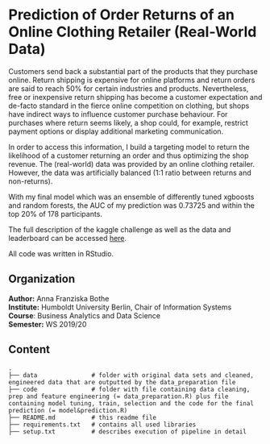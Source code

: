 # Prediction of Order Returns of an Online Clothing Retailer (Real-World Data)

Customers send back a substantial part of the products that they purchase online. Return shipping is expensive for online platforms and return orders are said to reach 50% for certain industries and products. Nevertheless, free or inexpensive return shipping has become a customer expectation and de-facto standard in the fierce online competition on clothing, but shops have indirect ways to influence customer purchase behaviour. For purchases where return seems likely, a shop could, for example, restrict payment options or display additional marketing communication. 

In order to access this information, I build a targeting model to return the likelihood of a customer returning an order and thus optimizing the shop revenue. The (real-world) data was provided by an online clothing retailer. However, the data was artificially balanced (1:1 ratio between returns and non-returns).

With my final model which was an ensemble of differently tuned xgboosts and random forests, the AUC of my prediction was 0.73725 and within the top 20% of 178 participants.

The full description of the kaggle challenge as well as the data and leaderboard can be accessed [here](https://www.kaggle.com/c/bads1920/leaderboard).

All code was written in RStudio.

## Organization

__Author:__ Anna Franziska Bothe <br>
__Institute:__ Humboldt University Berlin, Chair of Information Systems <br>
__Course__: Business Analytics and Data Science <br>
__Semester:__ WS 2019/20 <br>


## Content

```
.
├── data               # folder with original data sets and cleaned, engineered data that are outputted by the data_preparation file
├── code               # folder with file containing data cleaning, prep and feature engineering (= data_preparation.R) plus file containing model tuning, train, selection and the code for the final prediction (= model&prediction.R)
├── README.md          # this readme file
├── requirements.txt   # contains all used libraries
├── setup.txt          # describes execution of pipeline in detail

```







